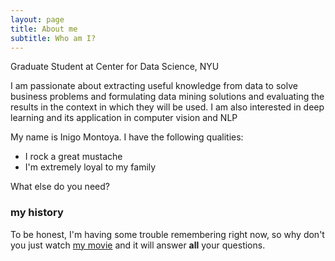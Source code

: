 ```yaml
---
layout: page
title: About me
subtitle: Who am I?
---
```


<i class="fa fa-institution"></i> Graduate Student at Center for Data Science, NYU


<i class="fa fa-code"></i>  I am passionate about extracting useful knowledge from data to solve business problems and formulating data mining solutions and evaluating the results in the context in which they will be used. I am also interested in deep learning and its application in computer vision and NLP


My name is Inigo Montoya. I have the following qualities:

- I rock a great mustache
- I'm extremely loyal to my family

What else do you need?

### my history

To be honest, I'm having some trouble remembering right now, so why don't you just watch [my movie](http://en.wikipedia.org/wiki/The_Princess_Bride_%28film%29) and it will answer **all** your questions.
